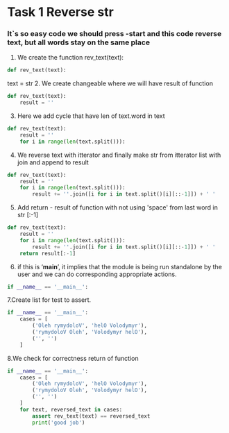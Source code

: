 # Task 1 Reverse str


### It`s so easy code we should press -start and this code reverse text, but all words stay on the same place



1. We create the function rev_text(text): 
````python
def rev_text(text):
````
text = str
2. We create сhangeable where we will have result of function
````python
def rev_text(text):
    result = ''
````
3. Here we add сycle that have len of text.word in text
````python
def rev_text(text):
    result = ''
    for i in range(len(text.split())):
````
4. We reverse text with itterator and finally make str from itterator list with join and append to result
````python
def rev_text(text):
    result = ''
    for i in range(len(text.split())):
        result += ''.join([i for i in text.split()[i][::-1]]) + ' '
````
5. Add return - result of function with not using 'space' from last word in str [:-1]
````python
def rev_text(text):
    result = ''
    for i in range(len(text.split())):
        result += ''.join([i for i in text.split()[i][::-1]]) + ' '
    return result[:-1]
````
6. if this is ‘__main__’, it implies that the module is being run standalone by the user and we can do corresponding appropriate actions.
````python
if __name__ == '__main__':
````
7.Create list for test to assert.
````python
if __name__ == '__main__':
    cases = [
        ('Oleh rymydoloV', 'helO Volodymyr'),
        ('rymydoloV Oleh', 'Volodymyr helO'),
        ('', '')
    ]
````
8.We сheck for correctness return of function
````python
if __name__ == '__main__':
    cases = [
        ('Oleh rymydoloV', 'helO Volodymyr'),
        ('rymydoloV Oleh', 'Volodymyr helO'),
        ('', '')
    ]
    for text, reversed_text in cases:
        assert rev_text(text) == reversed_text
        print('good job')
````